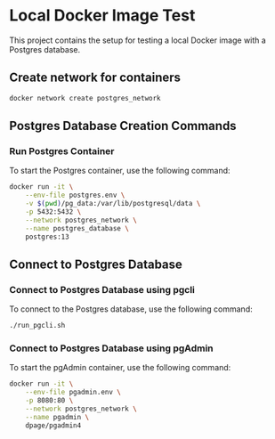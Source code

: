 # Local Docker Image Test

This project contains the setup for testing a local Docker image with a Postgres database.

## Create network for containers

```bash
docker network create postgres_network
```

## Postgres Database Creation Commands

### Run Postgres Container

To start the Postgres container, use the following command:

```bash
docker run -it \
    --env-file postgres.env \
    -v $(pwd)/pg_data:/var/lib/postgresql/data \
    -p 5432:5432 \
    --network postgres_network \
    --name postgres_database \
    postgres:13
```

## Connect to Postgres Database

### Connect to Postgres Database using pgcli

To connect to the Postgres database, use the following command:

```bash
./run_pgcli.sh
```

### Connect to Postgres Database using pgAdmin

To start the pgAdmin container, use the following command:

```bash
docker run -it \
    --env-file pgadmin.env \
    -p 8080:80 \
    --network postgres_network \
    --name pgadmin \
    dpage/pgadmin4
```
